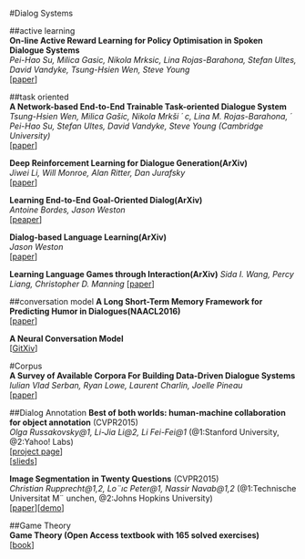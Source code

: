 #Dialog Systems

##active learning   
**On-line Active Reward Learning for Policy Optimisation in Spoken Dialogue Systems**  
*Pei-Hao Su, Milica Gasic, Nikola Mrksic, Lina Rojas-Barahona, Stefan Ultes, David Vandyke, Tsung-Hsien Wen, Steve Young*  
[[paper](https://arxiv.org/abs/1605.07669v2)]  

##task oriented  
**A Network-based End-to-End Trainable Task-oriented Dialogue System**  
*Tsung-Hsien Wen, Milica Gašic, Nikola Mrkši ´ c, Lina M. Rojas-Barahona, ´
Pei-Hao Su, Stefan Ultes, David Vandyke, Steve Young (Cambridge University)*  
[[paper](http://arxiv.org/pdf/1604.04562.pdf)]  

**Deep Reinforcement Learning for Dialogue Generation(ArXiv)**  
*Jiwei Li, Will Monroe, Alan Ritter, Dan Jurafsky*  
[[paper](http://arxiv.org/abs/1606.01541)]  

**Learning End-to-End Goal-Oriented Dialog(ArXiv)**  
*Antoine Bordes, Jason Weston*  
[[peaper](http://arxiv.org/abs/1605.07683)]  

**Dialog-based Language Learning(ArXiv)**  
*Jason Weston*  
[[paper](https://arxiv.org/abs/1604.06045)]  

**Learning Language Games through Interaction(ArXiv)**
*Sida I. Wang, Percy Liang, Christopher D. Manning*
[[paper](http://arxiv.org/abs/1606.02447)]

##conversation model
**A Long Short-Term Memory Framework for Predicting Humor in Dialogues(NAACL2016)**  
[[paper](http://m-mitchell.com/NAACL-2016/NAACL-HLT2016/pdf/N16-1016.pdf)]  

**A Neural Conversation Model**  
[[GitXiv](http://gitxiv.com/posts/j9FtQgmHAQD8qceub/a-neural-conversational-model)]  

#Corpus  
**A Survey of Available Corpora For Building Data-Driven Dialogue Systems**  
*Iulian Vlad Serban, Ryan Lowe, Laurent Charlin, Joelle Pineau*  
[[paper](http://arxiv.org/abs/1512.05742)]  

##Dialog Annotation
**Best of both worlds: human-machine collaboration for object annotation** (CVPR2015)  
*Olga Russakovsky@1, Li-Jia Li@2, Li Fei-Fei@1*  (@1:Stanford University, @2:Yahoo! Labs)  
[[project page](http://ai.stanford.edu/~olga/best_of_both_worlds.html)]  
[[slieds](http://ai.stanford.edu/~olga/slides/best_of_both_worlds_slides.pdf)]  

**Image Segmentation in Twenty Questions** (CVPR2015)  
*Christian Rupprecht@1,2, Lo¨ıc Peter@1, Nassir Navab@1,2* (@1:Technische Universitat M¨ unchen, @2:Johns Hopkins University)  
[[paper](http://www.cv-foundation.org/openaccess/content_cvpr_2015/papers/Rupprecht_Image_Segmentation_in_2015_CVPR_paper.pdf)][[demo](http://campar.in.tum.de/pub/rupprecht2015cvpr/rupprecht2015cvpr.video.mp4)]  

##Game Theory  
**Game Theory (Open Access textbook with 165 solved exercises)**  
[[book](http://arxiv.org/abs/1512.06808?utm_campaign=Contact+SNS+For+More+Referrer&utm_medium=twitter&utm_source=snsanalytics)]  



